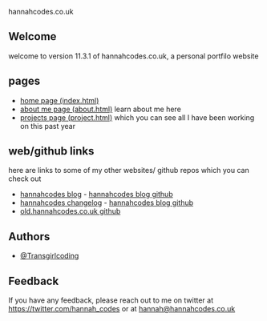 hannahcodes.co.uk
## Welcome
 welcome to version 11.3.1 of hannahcodes.co.uk, a personal portfilo website

## pages
- [home page (index.html)](https://hannahcodes.co.uk) 
- [about me page (about.html)](https://hannahcodes.co.uk/about.html) learn about me here
- [projects page (project.html)](https://hannahcodes.co.uk/projects.html) which you can see all I have been working on this past year

## web/github links
  here are links to some of my other websites/ github repos which you can check out 
  - [hannahcodes blog](https://blog.hannahcodes.co.uk) - [hannahcodes blog github](https://github.com/transgirlcoding/blog.hannahcodes.co.uk)
  - [hannahcodes changelog](https://changelog.hannahcodes.co.uk/hannahcodes/changelog.html) - [hannahcodes blog github](https://github.com/transgirlcoding/changelog.hannahcodes.co.uk)
  - [old.hannahcodes.co.uk github](https://github.com/transgirlcoding/old.hannahcodes.co.uk)


## Authors

- [@Transgirlcoding](https://www.github.com/Transgirlcoding)

  
## Feedback

If you have any feedback, please reach out to me on twitter at https://twitter.com/hannah_codes or at hannah@hannahcodes.co.uk

  
